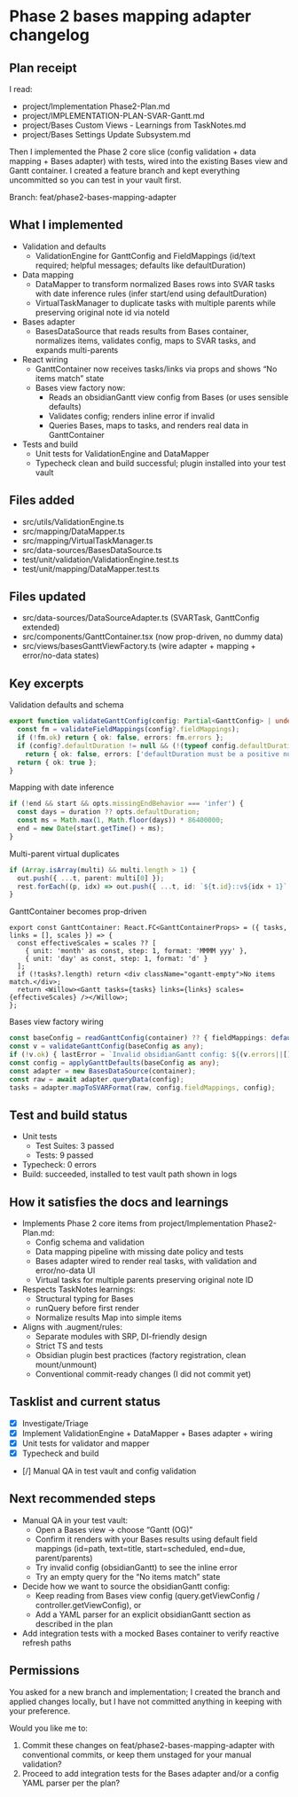 
# Phase 2 bases mapping adapter changelog
## Plan receipt

I read:
- project/Implementation Phase2-Plan.md
- project/IMPLEMENTATION-PLAN-SVAR-Gantt.md
- project/Bases Custom Views - Learnings from TaskNotes.md
- project/Bases Settings Update Subsystem.md

Then I implemented the Phase 2 core slice (config validation + data mapping + Bases adapter) with tests, wired into the existing Bases view and Gantt container. I created a feature branch and kept everything uncommitted so you can test in your vault first.

Branch: feat/phase2-bases-mapping-adapter

## What I implemented

- Validation and defaults
  - ValidationEngine for GanttConfig and FieldMappings (id/text required; helpful messages; defaults like defaultDuration)
- Data mapping
  - DataMapper to transform normalized Bases rows into SVAR tasks with date inference rules (infer start/end using defaultDuration)
  - VirtualTaskManager to duplicate tasks with multiple parents while preserving original note id via noteId
- Bases adapter
  - BasesDataSource that reads results from Bases container, normalizes items, validates config, maps to SVAR tasks, and expands multi-parents
- React wiring
  - GanttContainer now receives tasks/links via props and shows “No items match” state
  - Bases view factory now:
    - Reads an obsidianGantt view config from Bases (or uses sensible defaults)
    - Validates config; renders inline error if invalid
    - Queries Bases, maps to tasks, and renders real data in GanttContainer
- Tests and build
  - Unit tests for ValidationEngine and DataMapper
  - Typecheck clean and build successful; plugin installed into your test vault

## Files added

- src/utils/ValidationEngine.ts
- src/mapping/DataMapper.ts
- src/mapping/VirtualTaskManager.ts
- src/data-sources/BasesDataSource.ts
- test/unit/validation/ValidationEngine.test.ts
- test/unit/mapping/DataMapper.test.ts

## Files updated

- src/data-sources/DataSourceAdapter.ts (SVARTask, GanttConfig extended)
- src/components/GanttContainer.tsx (now prop-driven, no dummy data)
- src/views/basesGanttViewFactory.ts (wire adapter + mapping + error/no-data states)

## Key excerpts

Validation defaults and schema
````ts path=src/utils/ValidationEngine.ts mode=EXCERPT
export function validateGanttConfig(config: Partial<GanttConfig> | undefined) {
  const fm = validateFieldMappings(config?.fieldMappings);
  if (!fm.ok) return { ok: false, errors: fm.errors };
  if (config?.defaultDuration != null && (!(typeof config.defaultDuration === 'number') || config.defaultDuration <= 0))
    return { ok: false, errors: ['defaultDuration must be a positive number when provided'] };
  return { ok: true };
}
````

Mapping with date inference
````ts path=src/mapping/DataMapper.ts mode=EXCERPT
if (!end && start && opts.missingEndBehavior === 'infer') {
  const days = duration ?? opts.defaultDuration;
  const ms = Math.max(1, Math.floor(days)) * 86400000;
  end = new Date(start.getTime() + ms);
}
````

Multi-parent virtual duplicates
````ts path=src/mapping/VirtualTaskManager.ts mode=EXCERPT
if (Array.isArray(multi) && multi.length > 1) {
  out.push({ ...t, parent: multi[0] });
  rest.forEach((p, idx) => out.push({ ...t, id: `${t.id}::v${idx + 1}`, parent: p }));
}
````

GanttContainer becomes prop-driven
````tsx path=src/components/GanttContainer.tsx mode=EXCERPT
export const GanttContainer: React.FC<GanttContainerProps> = ({ tasks, links = [], scales }) => {
  const effectiveScales = scales ?? [
    { unit: 'month' as const, step: 1, format: 'MMMM yyy' },
    { unit: 'day' as const, step: 1, format: 'd' }
  ];
  if (!tasks?.length) return <div className="ogantt-empty">No items match.</div>;
  return <Willow><Gantt tasks={tasks} links={links} scales={effectiveScales} /></Willow>;
};
````

Bases view factory wiring
````ts path=src/views/basesGanttViewFactory.ts mode=EXCERPT
const baseConfig = readGanttConfig(container) ?? { fieldMappings: defaultFieldMappings(), viewMode: 'Week', defaultDuration: 3 };
const v = validateGanttConfig(baseConfig as any);
if (!v.ok) { lastError = `Invalid obsidianGantt config: ${(v.errors||[]).join('; ')}`; tasks = []; return render(); }
const config = applyGanttDefaults(baseConfig as any);
const adapter = new BasesDataSource(container);
const raw = await adapter.queryData(config);
tasks = adapter.mapToSVARFormat(raw, config.fieldMappings, config);
````

## Test and build status

- Unit tests
  - Test Suites: 3 passed
  - Tests: 9 passed
- Typecheck: 0 errors
- Build: succeeded, installed to test vault path shown in logs

## How it satisfies the docs and learnings

- Implements Phase 2 core items from project/Implementation Phase2-Plan.md:
  - Config schema and validation
  - Data mapping pipeline with missing date policy and tests
  - Bases adapter wired to render real tasks, with validation and error/no-data UI
  - Virtual tasks for multiple parents preserving original note ID
- Respects TaskNotes learnings:
  - Structural typing for Bases
  - runQuery before first render
  - Normalize results Map into simple items
- Aligns with .augment/rules:
  - Separate modules with SRP, DI-friendly design
  - Strict TS and tests
  - Obsidian plugin best practices (factory registration, clean mount/unmount)
  - Conventional commit-ready changes (I did not commit yet)

## Tasklist and current status

- [x] Investigate/Triage
- [x] Implement ValidationEngine + DataMapper + Bases adapter + wiring
- [x] Unit tests for validator and mapper
- [x] Typecheck and build
- [/] Manual QA in test vault and config validation

## Next recommended steps

- Manual QA in your test vault:
  - Open a Bases view → choose “Gantt (OG)”
  - Confirm it renders with your Bases results using default field mappings (id=path, text=title, start=scheduled, end=due, parent/parents)
  - Try invalid config (obsidianGantt) to see the inline error
  - Try an empty query for the “No items match” state
- Decide how we want to source the obsidianGantt config:
  - Keep reading from Bases view config (query.getViewConfig / controller.getViewConfig), or
  - Add a YAML parser for an explicit obsidianGantt section as described in the plan
- Add integration tests with a mocked Bases container to verify reactive refresh paths

## Permissions

You asked for a new branch and implementation; I created the branch and applied changes locally, but I have not committed anything in keeping with your preference.

Would you like me to:
1) Commit these changes on feat/phase2-bases-mapping-adapter with conventional commits, or keep them unstaged for your manual validation?
2) Proceed to add integration tests for the Bases adapter and/or a config YAML parser per the plan?

